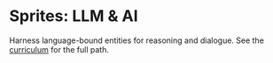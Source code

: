 # Sprites: LLM & AI

Harness language-bound entities for reasoning and dialogue. See the [curriculum](../../docs/curriculum/sprites-llm-ai/README.md) for the full path.
